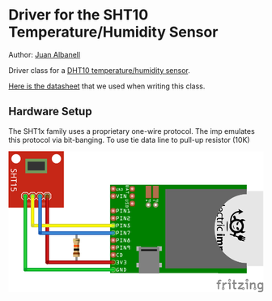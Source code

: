 Driver for the SHT10 Temperature/Humidity Sensor
===================================

Author: [Juan Albanell](https://github.com/juanderful11/)

Driver class for a [DHT10 temperature/humidity sensor](http://www.adafruit.com/products/1298?&main_page=product_info&products_id=1298).

[Here is the datasheet](http://www.adafruit.com/datasheets/Sensirion_Humidity_SHT1x_Datasheet_V5.pdf) that we used when writing this class.

## Hardware Setup
The SHT1x family uses a proprietary one-wire protocol. The imp emulates this protocol via bit-banging. 
To use tie data line to pull-up resistor (10K)

![Connecting a SHT10 to an Electric Imp Card](sht10_bb.png "Connection Diagram")